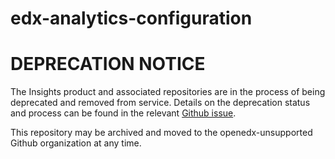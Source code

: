 edx-analytics-configuration
=======================

# DEPRECATION NOTICE

The Insights product and associated repositories are in the process of being 
deprecated and removed from service. Details on the deprecation status and
process can be found in the relevant [Github issue](https://github.com/openedx/public-engineering/issues/221).

This repository may be archived and moved to the openedx-unsupported
Github organization at any time.
